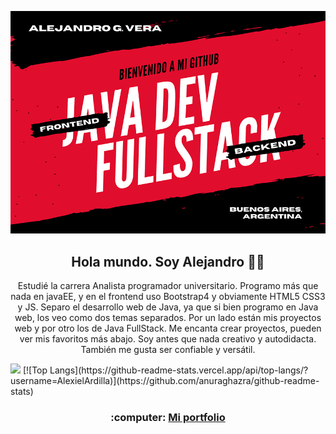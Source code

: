 ![imagen de portada Github](javaDevAlexxGithub.png)

<h2 align="center">Hola mundo. Soy Alejandro 👋🤓</h2>
<p align="center">Estudié la carrera Analista programador universitario. Programo más que nada en javaEE, y en el frontend uso Bootstrap4 y obviamente HTML5 CSS3 y JS. Separo el desarrollo web de Java, ya que si bien programo en Java web, los veo como dos temas separados. Por un lado están mis proyectos web y por otro los de Java FullStack. Me encanta crear proyectos, pueden ver mis favoritos más abajo. Soy antes que nada creativo y autodidacta. También me gusta ser confiable y versátil.</p>

<img height="180em" src="https://github-readme-stats.vercel.app/api?username=AlexielArdilla&show_icons=true&hide_border=true&&count_private=true&include_all_commits=true" />
[![Top Langs](https://github-readme-stats.vercel.app/api/top-langs/?username=AlexielArdilla)](https://github.com/anuraghazra/github-readme-stats)


  <h3 align="center">:computer: <a href="https://alexielardilla.github.io/portfolio-ale-vera/" target="_blank">Mi portfolio</a></h3>
<!--
**AlexielArdilla/AlexielArdilla** is a ✨ _special_ ✨ repository because its `README.md` (this file) appears on your GitHub profile.

Here are some ideas to get you started:

- 🔭 I’m currently working on ...
- 🌱 I’m currently learning ...
- 👯 I’m looking to collaborate on ...
- 🤔 I’m looking for help with ...
- 💬 Ask me about ...
- 📫 How to reach me: ...
- 😄 Pronouns: ...
- ⚡ Fun fact: ...
-->
